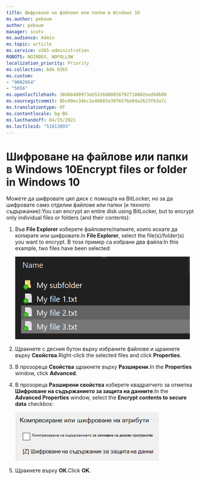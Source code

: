 ```yaml
---
title: Шифроване на файлове или папки в Windows 10
ms.author: pebaum
author: pebaum
manager: scotv
ms.audience: Admin
ms.topic: article
ms.service: o365-administration
ROBOTS: NOINDEX, NOFOLLOW
localization_priority: Priority
ms.collection: Adm_O365
ms.custom:
- "9002954"
- "5656"
ms.openlocfilehash: 38d6b480973eb5536880856f92f18802eed9db08
ms.sourcegitcommit: 8bc60ec34bc1e40685e3976576e04a2623f63a7c
ms.translationtype: HT
ms.contentlocale: bg-BG
ms.lasthandoff: 04/15/2021
ms.locfileid: "51813893"
---
```

# <a name="encrypt-files-or-folder-in-windows-10"></a><span data-ttu-id="59f83-102">Шифроване на файлове или папки в Windows 10</span><span class="sxs-lookup"><span data-stu-id="59f83-102">Encrypt files or folder in Windows 10</span></span>

<span data-ttu-id="59f83-103">Можете да шифровате цял диск с помощта на BitLocker, но за да шифровате само отделни файлове или папки (и тяхното съдържание):</span><span class="sxs-lookup"><span data-stu-id="59f83-103">You can encrypt an entire disk using BitLocker, but to encrypt only individual files or folders (and their contents):</span></span>

1. <span data-ttu-id="59f83-104">Във **File Explorer** изберете файловете/папките, които искате да копирате или шифровате.</span><span class="sxs-lookup"><span data-stu-id="59f83-104">In **File Explorer**, select the file(s)/folder(s) you want to encrypt.</span></span> <span data-ttu-id="59f83-105">В този пример са избрани два файла:</span><span class="sxs-lookup"><span data-stu-id="59f83-105">In this example, two files have been selected:</span></span>

    ![Изберете файловете или папките за шифроване](media/select-for-encrypting.png)

2. <span data-ttu-id="59f83-107">Щракнете с десния бутон върху избраните файлове и щракнете върху **Свойства**.</span><span class="sxs-lookup"><span data-stu-id="59f83-107">Right-click the selected files and click **Properties**.</span></span>

3. <span data-ttu-id="59f83-108">В прозореца **Свойства** щракнете върху **Разширени**.</span><span class="sxs-lookup"><span data-stu-id="59f83-108">In the **Properties** window, click **Advanced**.</span></span>

4. <span data-ttu-id="59f83-109">В прозореца **Разширени свойства** изберете квадратчето за отметка **Шифроване на съдържанието за защита на данните**:</span><span class="sxs-lookup"><span data-stu-id="59f83-109">In the **Advanced Properties** window, select the **Encrypt contents to secure data** checkbox:</span></span>

    ![Шифроване на съдържание](media/encrypt-contents.png)

5. <span data-ttu-id="59f83-111">Щракнете върху **OK**.</span><span class="sxs-lookup"><span data-stu-id="59f83-111">Click **OK**.</span></span>

